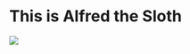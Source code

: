 <h1>This is Alfred the Sloth</h1> 
<img src ="https://github.com/anniem15/Knes381/assets/157739019/5a3575c0-a4ee-44ce-9367-98ec6a30d040">





